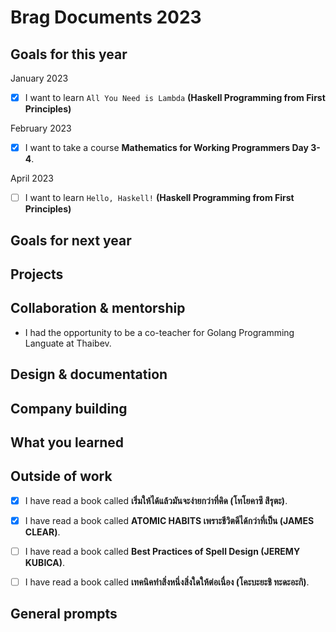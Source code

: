 # Brag Documents 2023

## Goals for this year

[comment]: # (* List the major goals here!)

January 2023
* [x] I want to learn `All You Need is Lambda` **(Haskell Programming from First Principles)**

February 2023
* [x] I want to take a course **Mathematics for Working Programmers Day 3-4**.

April 2023
* [ ] I want to learn `Hello, Haskell!` **(Haskell Programming from First Principles)**

## Goals for next year

[comment]: # (* If it's getting towards the end of the year, maybe start writing down what might be the goals for next year.)

## Projects

## Collaboration & mentorship
* I had the opportunity to be a co-teacher for Golang Programming Languate at Thaibev.

## Design & documentation

## Company building

## What you learned

## Outside of work

* [x] I have read a book called **เริ่มให้ได้แล้วมันจะง่ายกว่าที่คิด (โทโยคาซึ สึรุตะ)**.

* [x] I have read a book called **ATOMIC HABITS เพราะชีวิตดีได้กว่าที่เป็น (JAMES CLEAR)**.

* [ ] I have read a book called **Best Practices of Spell Design (JEREMY KUBICA)**.

* [ ] I have read a book called **เทคนิคทำสิ่งหนึ่งสิ่งใดให้ต่อเนื่อง (โคะบะยะชิ ทะดะอะกิ)**.

## General prompts
